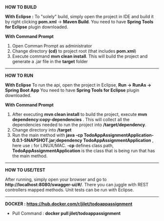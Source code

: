 **HOW TO BUILD** 

**With Eclipse :**
To "solely" build, simply open the project in IDE and build it by right clicking **pom.xml** -> **Maven Build**.
You need to have **Spring Tools for Eclipse** plugin downloaded.


**With Command Prompt**
1. Open Comman Prompt as administrator 
2. Change directory **(cd)** to project root (that includes **pom.xml**)
3. Execute command  **mvn clean install**. This will build the project and generate a .jar file in the **target** folder


------------------------------------------------------------------------------------------------------------------------------------------------------------------------


**HOW TO RUN**

**With Eclipse**
To run the api, open the project in Eclipse, **Run -> RunAs -> Spring Boot App**
You need to have **Spring Tools for Eclipse** plugin downloaded.


**With Command Prompt**
1. After executing **mvn clean install** to build the project, execute **mvn dependency:copy-dependencies** . This will collect all the dependencies needed to 
   run the project into **/target/dependency**.
2. Change directory into **/target**
3. Run the main method with **java -cp TodoAppAssignmentApplication-0.0.1-SNAPSHOT.jar;dependency TodoAppAssignmentApplication** , here use **:** for LINUX/MAC.
   **-cp** defines class path, **TodoAppAssignmentApplication** is the class that is being run that has the main method.
   
------------------------------------------------------------------------------------------------------------------------------------------------------------------------
   
   
**HOW TO USE/TEST**
   
   After running, simply open your browser and go to **http://localhost:8080/swagger-ui/#/**. There you can juggle with REST controllers mapped methods.
   Unit tests can be run with Eclipse.
   
------------------------------------------------------------------------------------------------------------------------------------------------------------------------

**DOCKER : https://hub.docker.com/r/jilet/todoappassignment**
- Pull Command : **docker pull jilet/todoappassignment**
